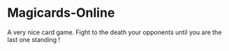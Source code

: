 # Magicards-Online
A very nice card game. Fight to the death your opponents until you are the last one standing !
